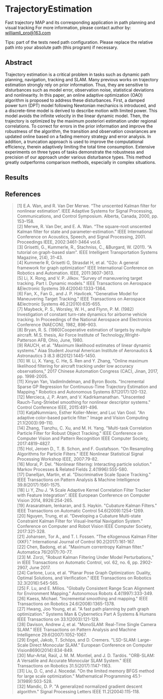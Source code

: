 # TrajectoryEstimation
Fast trajectory MAP and its corresponding application in path planning and visual tracking
For more information, please contact author by: williamli_pro@163.com

Tips: part of the tests need path configuration. Please replace the relative path into your absolute path (this program) if necessary.

## Abstract
Trajectory estimation is a critical problem in tasks such as dynamic path planning, navigation, tracking and SLAM. Many previous works on trajectory estimation strongly rely on prior information. Thus, they are sensitive to disturbances such as model error, observation noise, statistical deviations and nonlinearity. In this paper, an online adaptive optimization (OAO) algorithm is proposed to address these disturbances. First, a damped power turn (DPT) model following Newtonian mechanics is introduced, and a discrete-time model is derived to describe motion with limited power. This model avoids the infinite velocity in the linear dynamic model. Then, the trajectory is optimized by the maximum posteriori estimation under regional correlations. To correct for errors in the prior information and improve the robustness of the algorithm, the transition and observation covariances are updated online based on a fading memory strategy and error analysis. In addition, a truncation approach is used to improve the computational efficiency, therein adaptively limiting the total time consumption. Extensive experiments on three types of tasks demonstrate the robustness and precision of our approach under various disturbance types. This method greatly outperforms comparison methods, especially in complex situations.

## Results

## References
>[1]	E.A. Wan, and R. Van Der Merwe. “The unscented Kalman filter for nonlinear estimation”. IEEE Adaptive Systems for Signal Processing, Communications, and Control Symposium. Alberta, Canada, 2000, pp. 153–158.  
>[2]	Merwe, R. Van Der, and E. A. Wan. “The square-root unscented Kalman filter for state and parameter-estimation.” IEEE International Conference on Acoustics, Speech, and Signal Processing, 2001. Proceedings IEEE, 2002:3461-3464 vol.6.  
>[3]	Grisetti, G., Kummerle, R., Stachniss, C., &Burgard, W. (2011). “A tutorial on graph-based slam”. IEEE Intelligent Transportation Systems Magazine, 2(4), 31-43.  
>[4]	Kummerle R, Grisetti G, Strasdat H, et al. “G2o: A general framework for graph optimization” IEEE International Conference on Robotics and Automation. IEEE, 2011:3607-3613.  
>[5]	Li, X. Rong, and V. P. Jilkov. "Survey of maneuvering target tracking. Part I. Dynamic models." IEEE Transactions on Aerospace &Electronic Systems 39.4(2004):1333-1364.  
>[6]	Fan, X., Fan G., and J. P. Havlicek. "Generative Model for Maneuvering Target Tracking." IEEE Transactions on Aerospace &Electronic Systems 46.2(2010):635-655.    
>[7]	Maybeck, P. S., Worsley, W. H., and Flynn, P. M. (1982) Investigation of constant turn-rate dynamics for airborne vehicle tracking. In Proceedings of the National Aerospace and Electronics Conference (NAECON), 1982, 896–903.  
>[8]	Bryan, R. S. (1980)Cooperative estimation of targets by multple aircraft. M.S. thesis, Air Force Institute of Technology,Wright-Patterson AFB, Ohio, June, 1980.  
>[9]	RAUCH, et al. "Maximum likelihood estimates of linear dynamic systems." Aiaa Student Journal American Institute of Aeronautics & Astronautics 3 i8.3 i8(2012):1445-1450.  
>[10]	W. Li, X. Yang, C. He, S. Ren and Y. Zhang, "Online maximum likelihood filtering for aircraft tracking under low accuracy observations," 2017 Chinese Automation Congress (CAC), Jinan, 2017, pp. 1998-2005.  
>[11]	Xinyan Yan, VadimIndelman, and Byron Boots. "Incremental Sparse GP Regression for Continuous-Time Trajectory Estimation and Mapping." Robotics and Autonomous Systems 87(2017):120-132.  
>[12]	Mercieca, J, P. Aram, and V. Kadirkamanathan. "Unscented Rauch-Tung-Striebel smoothing for nonlinear descriptor systems." Control Conference IEEE, 2015:491-496.  
>[13]	KatjaNummiaro, Esther Koller-Meier, and Luc Van Gool. "An adaptive color-based particle filter." Image and Vision Computing 21.1(2003):99-110.  
>[14]	Zhang, Tianzhu, C. Xu, and M. H. Yang. "Multi-task Correlation Particle Filter for Robust Object Tracking." IEEE Conference on Computer Vision and Pattern Recognition IEEE Computer Society, 2017:4819-4827.  
>[15]	Hol, Jeroen D., T. B. Schon, and F. Gustafsson. "On Resampling Algorithms for Particle Filters." IEEE Nonlinear Statistical Signal Processing Workshop IEEE, 2007:79-82.  
>[16]	Moral, P. Del. "Nonlinear filtering: Interacting particle solution." Markov Processes & Related Fields 2.4(1996):555-580.  
>[17]	Danelljan, Martin, et al. "Discriminative Scale Space Tracking." IEEE Transactions on Pattern Analysis & Machine Intelligence 39.8(2017):1561-1575.  
>[18]	Li Y, Zhu J. “A Scale Adaptive Kernel Correlation Filter Tracker with Feature Integration”. IEEE European Conference on Computer Vision 2014, 8926:254-265.  
>[19]	Arasaratnam, Ienkaran, and S. Haykin. "Cubature Kalman Filters." IEEE Transactions on Automatic Control 54.6(2009):1254-1269.  
>[20]	Nguyen, Trung, et al. "Developing a Cubature Multi-state Constraint Kalman Filter for Visual-Inertial Navigation System." Conference on Computer and Robot Vision IEEE Computer Society, 2017:321-328.  
>[21]	Johansen, Tor A., and T. I. Fossen. "The eXogenous Kalman Filter (XKF)." International Journal of Control 90.2(2017):161-167.  
>[22]	Chen, Badong, et al. "Maximum correntropy Kalman filter." Automatica 76(2017):70-77.  
>[23]	M. Zorzi, "Robust Kalman Filtering Under Model Perturbations," in IEEE Transactions on Automatic Control, vol. 62, no. 6, pp. 2902-2907, June 2017.  
>[24]	Carlone, Luca, et al. "Planar Pose Graph Optimization: Duality, Optimal Solutions, and Verification." IEEE Transactions on Robotics 32.3(2016):545-565.  
>[25]	F. Lu, and E. Milios. "Globally Consistent Range Scan Alignment for Environment Mapping." Autonomous Robots 4.4(1997):333-349.  
>[26]	Kaess, Michael. "Incremental smoothing and mapping." IEEE Transactions on Robotics 24.6(2008):1365-1378.  
>[27]	Hwang, Joo Young, et al. "A fast path planning by path graph optimization." Systems Man & Cybernetics Part A Systems & Humans IEEE Transactions on 33.1(2003):121-129.  
>[28]	Davison, Andrew J, et al. "MonoSLAM: Real-Time Single Camera SLAM." IEEE Transactions on Pattern Analysis and Machine Intelligence 29.6(2007):1052-1067.  
>[29]	Engel, Jakob, T. Schöps, and D. Cremers. "LSD-SLAM: Large-Scale Direct Monocular SLAM." European Conference on Computer Vision8690(2014):834-849.  
>[30]	Mur-Artal, Raúl, J. M. M. Montiel, and J. D. Tardós. "ORB-SLAM: A Versatile and Accurate Monocular SLAM System." IEEE Transactions on Robotics 31.5(2017):1147-1163.  
>[31]	Liu, D. C, and J. Nocedal. "On the limited memory BFGS method for large scale optimization." Mathematical Programming 45.1-3(1989):503-528.  
>[32]	Mandic, D. P. "A generalized normalized gradient descent algorithm." Signal Processing Letters IEEE 11.2(2004):115-118.  
